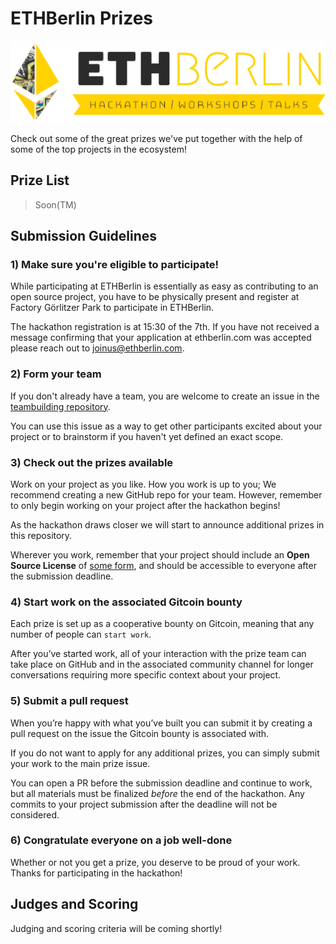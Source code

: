# ETHBerlin Prizes

![ETHBerlin logo](https://github.com/ethberlin-hackathon/media-assets/raw/master/ETHBerlin%20logo%20-%20horizontal%20transparent%20-%20small.png)

Check out some of the great prizes we've put together with the help of some of the top projects in the ecosystem!

## Prize List

>Soon(TM)

## Submission Guidelines

### 1) Make sure you're eligible to participate!

While participating at ETHBerlin is essentially as easy as contributing to an open source project, you have to be physically present and register at Factory Görlitzer Park to participate in ETHBerlin. 

The hackathon registration is at 15:30 of the 7th. If you have not received a message confirming that your application at ethberlin.com was accepted please reach out to joinus@ethberlin.com.

### 2) Form your team

If you don't already have a team, you are welcome to create an issue in the [teambuilding repository](https://github.com/ethberlin-hackathon/ETHBerlin-Teambuilding). 

You can use this issue as a way to get other participants excited about your project or to brainstorm if you haven't yet defined an exact scope.

### 3) Check out the prizes available

Work on your project as you like. How you work is up to you; We recommend creating a new GitHub repo for your team. However, remember to only begin working on your project after the hackathon begins!

As the hackathon draws closer we will start to announce additional prizes in this repository.

Wherever you work, remember that your project should include an **Open Source License** of [some form](https://opensource.org/licenses), and should be accessible to everyone after the submission deadline.

### 4) Start work on the associated Gitcoin bounty

Each prize is set up as a cooperative bounty on Gitcoin, meaning that any number of people can `start work`. 

After you’ve started work, all of your interaction with the prize team can take place on GitHub and in the associated community channel for longer conversations requiring more specific context about your project.

### 5) Submit a pull request 
When you’re happy with what you’ve built you can submit it by creating a pull request on the issue the Gitcoin bounty is associated with. 

If you do not want to apply for any additional prizes, you can simply submit your work to the main prize issue.

You can open a PR before the submission deadline and continue to work, but all materials must be finalized *before* the end of the hackathon. Any commits to your project submission after the deadline will not be considered.

### 6) Congratulate everyone on a job well-done
Whether or not you get a prize, you deserve to be proud of your work. Thanks for participating in the hackathon!

## Judges and Scoring

Judging and scoring criteria will be coming shortly!
